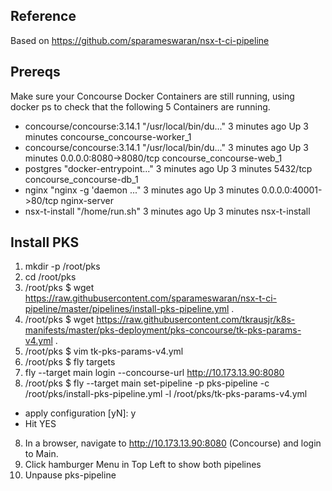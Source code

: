 
## Reference
Based on https://github.com/sparameswaran/nsx-t-ci-pipeline

## Prereqs
Make sure your Concourse Docker Containers are still running, using docker ps to check that the following 5 Containers are running.
 * concourse/concourse:3.14.1 "/usr/local/bin/du..." 3 minutes ago Up 3 minutes concourse_concourse-worker_1
  * concourse/concourse:3.14.1 "/usr/local/bin/du..." 3 minutes ago Up 3 minutes 0.0.0.0:8080->8080/tcp concourse_concourse-web_1
  * postgres "docker-entrypoint..." 3 minutes ago Up 3 minutes 5432/tcp concourse_concourse-db_1
  * nginx "nginx -g 'daemon ..." 3 minutes ago Up 3 minutes 0.0.0.0:40001->80/tcp nginx-server
  * nsx-t-install "/home/run.sh" 3 minutes ago Up 3 minutes nsx-t-install


## Install PKS 
1. mkdir -p /root/pks
2. cd /root/pks 
2. /root/pks $ wget https://raw.githubusercontent.com/sparameswaran/nsx-t-ci-pipeline/master/pipelines/install-pks-pipeline.yml .
3. /root/pks $ wget https://raw.githubusercontent.com/tkrausjr/k8s-manifests/master/pks-deployment/pks-concourse/tk-pks-params-v4.yml .
4. /root/pks $ vim tk-pks-params-v4.yml
5. /root/pks $ fly targets
6.  fly --target main login --concourse-url http://10.173.13.90:8080
7. /root/pks $  fly --target main set-pipeline -p pks-pipeline -c /root/pks/install-pks-pipeline.yml -l /root/pks/tk-pks-params-v4.yml
  * apply configuration [yN]: y
  * Hit YES
8. In a browser, navigate to http://10.173.13.90:8080 (Concourse) and login to Main.
9. Click hamburger Menu in Top Left to show both pipelines
10. Unpause pks-pipeline



